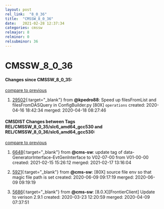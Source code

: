 ```yaml
---
layout: post
rel_link:  "8_0_36"
title:  "CMSSW_8_0_36"
date:   2021-02-28 12:37:34
categories: cmssw
relmajor: 8
relminor: 0
relsubminor: 36
---
```


# CMSSW_8_0_36
#### Changes since CMSSW_8_0_35:
[compare to previous](https://github.com/cms-sw/cmssw/compare/CMSSW_8_0_35...CMSSW_8_0_36)



1. [29502](http://github.com/cms-sw/cmssw/pull/29502){:target="_blank"}  from **@kpedro88**: Speed up filesFromList and filesFromDASQuery in ConfigBuilder.py [80X] `operations`  created: 2020-04-16 18:42:34 merged: 2020-04-18 08:27:46



#### CMSDIST Changes between Tags REL/CMSSW_8_0_35/slc6_amd64_gcc530 and REL/CMSSW_8_0_36/slc6_amd64_gcc530:
[compare to previous](https://github.com/cms-sw/cmsdist/compare/REL/CMSSW_8_0_35/slc6_amd64_gcc530...REL/CMSSW_8_0_36/slc6_amd64_gcc530)



1. [6648](http://github.com/cms-sw/cmsdist/pull/6648){:target="_blank"}  from **@cms-sw**: update tag of data-GeneratorInterface-EvtGenInterface to V02-07-00 from V01-00-00 created: 2021-02-15 15:26:12 merged: 2021-02-17 13:16:04

2. [5921](http://github.com/cms-sw/cmsdist/pull/5921){:target="_blank"}  from **@cms-sw**: [80X] source file env so that magic file path is set created: 2020-06-09 09:17:19 merged: 2020-06-09 09:19:19

3. [5686](http://github.com/cms-sw/cmsdist/pull/5686){:target="_blank"}  from **@cms-sw**: [8.0.X][FrontierClient] Update to verison 2.9.1 created: 2020-03-23 12:20:59 merged: 2020-04-09 07:37:51
